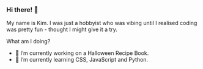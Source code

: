 ### Hi there! 👋
My name is Kim. I was just a hobbyist who was vibing until I realised coding was pretty fun - thought I might give it a try. 

What am I doing?
- 🔭 I’m currently working on a Halloween Recipe Book. 
- 🌱 I’m currently learning CSS, JavaScript and Python.
